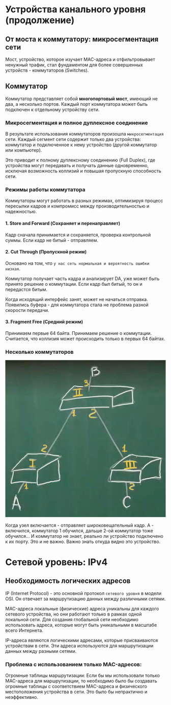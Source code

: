 # Устройства канального уровня (продолжение)

## От моста к коммутатору: микросегментация сети

Мост, устройство, которое изучает MAC-адреса и отфильтровывает ненужный трафик, стал фундаментом для более совершенных устройств - коммутаторов (Switches).

## Коммутатор

Коммутатор представляет собой **многопортовый мост**, имеющий не два, а несколько портов. Каждый порт коммутатора может быть подключен к отдельному устройству сети.

### Микросегментация и полное дуплексное соединение

В результате использования коммутаторов произошла ```микросегментация``` сети. Каждый сегмент сети содержит только два устройства: коммутатор и подключенное к нему устройство (другой коммутатор или компьютер). 

Это приводит к полному дуплексному соединению (Full Duplex), где устройства могут передавать и получать данные одновременно, исключая возможность коллизий и повышая пропускную способность сети.

### Режимы работы коммутатора

Коммутаторы могут работать в разных режимах, оптимизируя процесс пересылки кадров и компромисс между производительностью и надежностью.

#### 1. Store and Forward (Сохраняет и перенаправляет)

Кадр сначала принимается и сохраняется, проверка контрольной суммы. Если кадр не битый - отправляем.

#### 2. Cut Through (Пропускной режим)

Основано на том, что ```у нас сеть нормальная и вероятность ошибки низкая```. 

Коммутатор получает часть кадра и анализирует DA, уже может быть принято решение о коммутации. Если кадр был битый, то он и передастся битым.

Когда исходящий интерфейс занят, может не начаться отправка. Появились буфера - для коммутатора стала не проблема разной скорости передачи.

#### 3. Fragment Free (Средний режим)

Принимаем первые 64 байта. Принимаем решение о коммутации. Считается, что коллизия может происходить только в первых 64 байтах.  

### Несколько коммутаторов 

![](res/4_1.png)

Когда узел включается - отправляет широковещательный кадр. A - включился, коммутатор 1 обучился, дальше 2-ой коммутатор тоже обучился... И коммутатор не знает, реально ли устройство подключено к их порту. Это и не важно. Важно знать откуда видно это устройство.


# Сетевой уровень: IPv4

## Необходимость логических адресов

IP (Internet Protocol) - это основной протокол ```сетевого уровня``` в модели OSI. Он отвечает за маршрутизацию данных между различными сетями. 

MAC-адреса локальные (физические) адреса уникальны для каждого сетевого устройства, но они работают только в рамках одной локальной сети. Для создания глобальной сети необходимо использовать адреса, которые могут быть уникальными в масштабе всего Интернета. 

IP-адреса являются логическими адресами, которые присваиваются устройствам в сети. Эти адреса используются для маршрутизации данных между разными сетями. 

### Проблема с использованием только MAC-адресов:

Огромные таблицы маршрутизации: Если бы мы использовали только MAC-адреса для маршрутизации, то необходимо было бы создавать огромные таблицы с соответствием MAC-адреса и физического местоположения устройства в сети. Это было бы непрактично и неэффективно. 